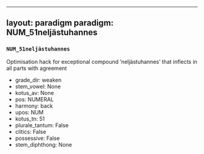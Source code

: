 
---
layout: paradigm
paradigm: NUM_51neljästuhannes
---
### ` NUM_51neljästuhannes `

Optimisation hack for exceptional compound ’neljästuhannes’ that inflects in all parts with agreement
* grade_dir: weaken
* stem_vowel: None
* kotus_av: None
* pos: NUMERAL
* harmony: back
* upos: NUM
* kotus_tn: 51
* plurale_tantum: False
* clitics: False
* possessive: False
* stem_diphthong: None
